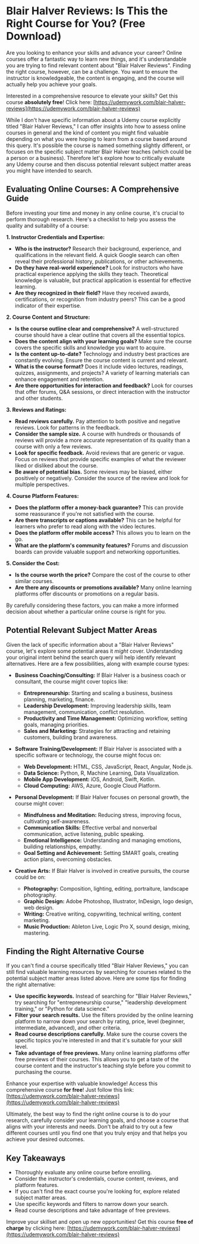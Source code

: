 # Blair Halver Reviews: Is This the Right Course for You? (Free Download)

Are you looking to enhance your skills and advance your career? Online courses offer a fantastic way to learn new things, and it's understandable you are trying to find relevant content about "Blair Halver Reviews". Finding the right course, however, can be a challenge. You want to ensure the instructor is knowledgeable, the content is engaging, and the course will actually help you achieve your goals.

Interested in a comprehensive resource to elevate your skills? Get this course **absolutely free**! Click here: [https://udemywork.com/blair-halver-reviews](https://udemywork.com/blair-halver-reviews)

While I don't have specific information about a Udemy course explicitly titled "Blair Halver Reviews," I can offer insights into how to assess online courses in general and the kind of content you might find valuable depending on what you were hoping to learn from a course based around this query. It's possible the course is named something slightly different, or focuses on the specific subject matter Blair Halver teaches (which could be a person or a business).
Therefore let's explore how to critically evaluate any Udemy course and then discuss potential relevant subject matter areas you might have intended to search.

## Evaluating Online Courses: A Comprehensive Guide

Before investing your time and money in any online course, it's crucial to perform thorough research. Here's a checklist to help you assess the quality and suitability of a course:

**1. Instructor Credentials and Expertise:**

*   **Who is the instructor?** Research their background, experience, and qualifications in the relevant field. A quick Google search can often reveal their professional history, publications, or other achievements.
*   **Do they have real-world experience?** Look for instructors who have practical experience applying the skills they teach. Theoretical knowledge is valuable, but practical application is essential for effective learning.
*   **Are they recognized in their field?** Have they received awards, certifications, or recognition from industry peers? This can be a good indicator of their expertise.

**2. Course Content and Structure:**

*   **Is the course outline clear and comprehensive?** A well-structured course should have a clear outline that covers all the essential topics.
*   **Does the content align with your learning goals?** Make sure the course covers the specific skills and knowledge you want to acquire.
*   **Is the content up-to-date?** Technology and industry best practices are constantly evolving. Ensure the course content is current and relevant.
*   **What is the course format?** Does it include video lectures, readings, quizzes, assignments, and projects? A variety of learning materials can enhance engagement and retention.
*   **Are there opportunities for interaction and feedback?** Look for courses that offer forums, Q&A sessions, or direct interaction with the instructor and other students.

**3. Reviews and Ratings:**

*   **Read reviews carefully.** Pay attention to both positive and negative reviews. Look for patterns in the feedback.
*   **Consider the sample size.** A course with hundreds or thousands of reviews will provide a more accurate representation of its quality than a course with only a few reviews.
*   **Look for specific feedback.** Avoid reviews that are generic or vague. Focus on reviews that provide specific examples of what the reviewer liked or disliked about the course.
*   **Be aware of potential bias.** Some reviews may be biased, either positively or negatively. Consider the source of the review and look for multiple perspectives.

**4. Course Platform Features:**

*   **Does the platform offer a money-back guarantee?** This can provide some reassurance if you're not satisfied with the course.
*   **Are there transcripts or captions available?** This can be helpful for learners who prefer to read along with the video lectures.
*   **Does the platform offer mobile access?** This allows you to learn on the go.
*   **What are the platform's community features?** Forums and discussion boards can provide valuable support and networking opportunities.

**5. Consider the Cost:**

*   **Is the course worth the price?** Compare the cost of the course to other similar courses.
*   **Are there any discounts or promotions available?** Many online learning platforms offer discounts or promotions on a regular basis.

By carefully considering these factors, you can make a more informed decision about whether a particular online course is right for you.

## Potential Relevant Subject Matter Areas

Given the lack of specific information about a "Blair Halver Reviews" course, let's explore some potential areas it *might* cover. Understanding your original intent behind the search query will help identify relevant alternatives. Here are a few possibilities, along with example course types:

*   **Business Coaching/Consulting:** If Blair Halver is a business coach or consultant, the course might cover topics like:
    *   **Entrepreneurship:** Starting and scaling a business, business planning, marketing, finance.
    *   **Leadership Development:** Improving leadership skills, team management, communication, conflict resolution.
    *   **Productivity and Time Management:** Optimizing workflow, setting goals, managing priorities.
    *   **Sales and Marketing:** Strategies for attracting and retaining customers, building brand awareness.

*   **Software Training/Development:** If Blair Halver is associated with a specific software or technology, the course might focus on:
    *   **Web Development:** HTML, CSS, JavaScript, React, Angular, Node.js.
    *   **Data Science:** Python, R, Machine Learning, Data Visualization.
    *   **Mobile App Development:** iOS, Android, Swift, Kotlin.
    *   **Cloud Computing:** AWS, Azure, Google Cloud Platform.

*   **Personal Development:** If Blair Halver focuses on personal growth, the course might cover:
    *   **Mindfulness and Meditation:** Reducing stress, improving focus, cultivating self-awareness.
    *   **Communication Skills:** Effective verbal and nonverbal communication, active listening, public speaking.
    *   **Emotional Intelligence:** Understanding and managing emotions, building relationships, empathy.
    *   **Goal Setting and Achievement:** Setting SMART goals, creating action plans, overcoming obstacles.

*   **Creative Arts:** If Blair Halver is involved in creative pursuits, the course could be on:
    *   **Photography:** Composition, lighting, editing, portraiture, landscape photography.
    *   **Graphic Design:** Adobe Photoshop, Illustrator, InDesign, logo design, web design.
    *   **Writing:** Creative writing, copywriting, technical writing, content marketing.
    *   **Music Production:** Ableton Live, Logic Pro X, sound design, mixing, mastering.

## Finding the Right Alternative Course

If you can't find a course specifically titled "Blair Halver Reviews," you can still find valuable learning resources by searching for courses related to the potential subject matter areas listed above. Here are some tips for finding the right alternative:

*   **Use specific keywords.** Instead of searching for "Blair Halver Reviews," try searching for "entrepreneurship course," "leadership development training," or "Python for data science."
*   **Filter your search results.** Use the filters provided by the online learning platform to narrow down your search by rating, price, level (beginner, intermediate, advanced), and other criteria.
*   **Read course descriptions carefully.** Make sure the course covers the specific topics you're interested in and that it's suitable for your skill level.
*   **Take advantage of free previews.** Many online learning platforms offer free previews of their courses. This allows you to get a taste of the course content and the instructor's teaching style before you commit to purchasing the course.

Enhance your expertise with valuable knowledge! Access this comprehensive course **for free**! Just follow this link: [https://udemywork.com/blair-halver-reviews](https://udemywork.com/blair-halver-reviews)

Ultimately, the best way to find the right online course is to do your research, carefully consider your learning goals, and choose a course that aligns with your interests and needs. Don't be afraid to try out a few different courses until you find one that you truly enjoy and that helps you achieve your desired outcomes.

## Key Takeaways

*   Thoroughly evaluate any online course before enrolling.
*   Consider the instructor's credentials, course content, reviews, and platform features.
*   If you can't find the exact course you're looking for, explore related subject matter areas.
*   Use specific keywords and filters to narrow down your search.
*   Read course descriptions and take advantage of free previews.

Improve your skillset and open up new opportunities! Get this course **free of charge** by clicking here: [https://udemywork.com/blair-halver-reviews](https://udemywork.com/blair-halver-reviews)
